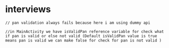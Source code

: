 # interviews

    // pan validation always fails because here i am using dummy api
    
    //in MainActivity we have isValidPan reference variable for check what if pan is valid or else not valid (Default isValidPan value is true means pan is valid we can make false for check for pan is not valid )
    
    
